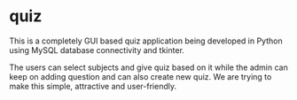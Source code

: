 # quiz
This is a completely GUI based quiz application being developed in Python using MySQL database connectivity and tkinter.

The users can select subjects and give quiz based on it while the admin can keep on adding question and can also create new quiz.
We are trying to make this simple, attractive and user-friendly.
